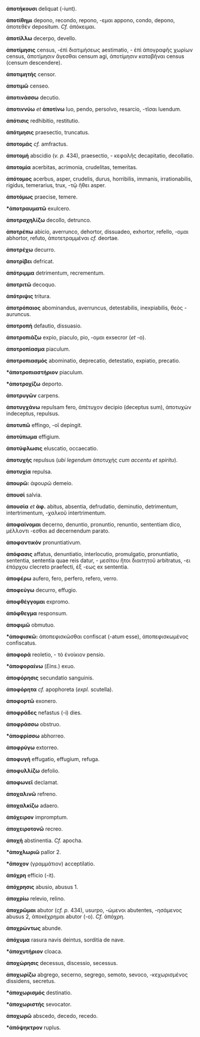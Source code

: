 **ἀποτήκουσι** deliquat (-iunt).

**ἀποτίθημι** depono, recondo, repono, -εμαι appono, condo, depono,
ἀποτεθέν depositum. *Cf.* ἀπόκειμαι.

**ἀποτίλλω** decerpo, devello.

**ἀποτίμησις** census, -ἐπὶ διατιμήσεως aestimatio, - ἐπὶ ἀπογραφῆς
χωρίων census, ἀποτίμησιν ἄγεσθαι censum agi, ἀποτίμησιν καταβῆναι
census (censum descendere).

**ἀποτιμητής** censor.

**ἀποτιμῶ** censeo.

**ἀποτινάσσω** decutio.

**ἀποτιννύω** *et* **ἀποτίνω** luo, pendo, persolvo, resarcio, -τῖσαι
luendum.

**ἀπότισις** redhibitio, restitutio.

**ἀπότμησις** praesectio, truncatus.

**ἀποτομάς** *cf.* amfractus.

**ἀποτομή** abscidio (*v. p.* 434), praesectio, - κεφαλῆς decapitatio,
decollatio.

**ἀποτομία** acerbitas, acrimonia, crudelitas, temeritas.

**ἀπότομος** acerbus, asper, crudelis, durus, horribilis, immanis,
irrationabilis, rigidus, temerarius, trux, -τῷ ἤθει asper.

**ἀποτόμως** praecise, temere.

**\*ἀποτραυματῶ** exulcero.

**ἀποτραχηλίζω** decollo, detrunco.

**ἀποτρέπω** abicio, averrunco, dehortor, dissuadeo, exhortor, refello,
-ομαι abhortor, refuto, ἀποτετραμμέναι *cf.* deortae.

**ἀποτρέχω** decurro.

**ἀποτρίβει** defricat.

**ἀπότριμμα** detrimentum, recrementum.

**ἀποτριτῶ** decoquo.

**ἀπότριψις** tritura.

**ἀποτρόπαιος** abominandus, averruncus, detestabilis, inexpiabilis,
θεὸς - auruncus.

**ἀποτροπή** defautio, dissuasio.

**ἀποτροπιάζω** expio, piaculo, pio, -ομαι exsecror (*et* -o).

**ἀποτροπίασμα** piaculum.

**ἀποτροπιασμός** abominatio, deprecatio, detestatio, expiatio,
precatio.

**\*ἀποτροπιαστήριον** piaculum.

**\*ἀποτροχίζω** deporto.

**ἀποτρυγῶν** carpens.

**ἀποτυγχάνω** repulsam fero, ἀπέτυχον decipio (deceptus sum), ἀποτυχών
indeceptus, repulsus.

**ἀποτυπῶ** effingo, -οῖ depingit.

**ἀποτύπωμα** effigium.

**ἀποτύφλωσις** eluscatio, occaecatio.

**ἀποτυχής** repulsus (*ubi legendum* ἀποτυχής *cum accentu et
spiritu*).

**ἀποτυχία** repulsa.

**ἀπουρῶ:** ἀφουρῶ demeio.

**ἀπουσί** salvia.

**ἀπουσία** *et* **ἀφ.** abitus, absentia, defrudatio, deminutio,
detrimentum, intertrimentum, -χαλκοῦ intertrimentum.

**ἀποφαίνομαι** decerno, denuntio, pronuntio, renuntio, sententiam dico,
μέλλοντι -εσθαι ad decernendum parato.

**ἀποφαντικόν** pronuntiativum.

**ἀπόφασις** affatus, denuntiatio, interlocutio, promulgatio,
pronuntiatio, sententia, sententia quae reis datur, - μεσίτου ἤτοι
διαιτητοῦ arbitratus, -ει ἐπάρχου clecreto praefecti, ἐξ -εως ex
sententia.

**ἀποφέρω** aufero, fero, perfero, refero, verro.

**ἀποφεύγω** decurro, effugio.

**ἀποφθέγγομαι** expromo.

**ἀπόφθεγμα** responsum.

**ἀποφιμῶ** obmutuo.

**\*ἀποφισκῶ:** ἀποπεφισκῶσθαι confiscat (-atum esse), ἀποπεφισκωμένος
confiscatus.

**ἀποφορά** reoletio, - τὸ ἐνοίκιον pensio.

**\*ἀποφοραίνω** (*Eins.*) exuo.

**ἀποφόρησις** secundatio sanguinis.

**ἀποφόρητα** *cf.* apophoreta (*expl.* scutella).

**ἀποφορτῶ** exonero.

**ἀποφράδες** nefastus (-i) dies.

**ἀποφράσσω** obstruo.

**\*ἀποφρίσσω** abhorreo.

**ἀποφρύγω** extorreo.

**ἀποφυγή** effugatio, effugium, refuga.

**ἀποφυλλίζω** defolio.

**ἀποφωνεῖ** declamat.

**ἀποχαλινῶ** refreno.

**ἀποχαλκίζω** adaero.

**ἀπόχειρον** impromptum.

**ἀποχειροτονῶ** recreo.

**ἀποχή** abstinentia. *Cf.* apocha.

**\*ἀποχλωριῶ** pallor 2.

**\*ἄποχον** (γραμμάτιον) acceptilatio.

**ἀπόχρη** efficio (-it).

**ἀπόχρησις** abusio, abusus 1.

**ἀποχρίω** relevio, relino.

**ἀποχρῶμαι** abutor (*cf. p.* 434), usurpo, -ώμενοι abutentes,
-ησάμενος abusus 2, ἀποκέχρημαι abutor (-o). *Cf.* ἀπόχρη.

**ἀποχρώντως** abunde.

**ἀπόχυμα** rasura navis deintus, sorditia de nave.

**\*ἀποχυτήριον** cloaca.

**ἀποχώρησις** decessus, discessio, secessus.

**ἀποχωρίζω** abgrego, secerno, segrego, semoto, sevoco, -κεχωρισμένος
dissidens, secretus.

**\*ἀποχωρισμός** destinatio.

**\*ἀποχωριστής** sevocator.

**ἀποχωρῶ** abscedo, decedo, recedo.

**\*ἀπόψηκτρον** ruplus.
